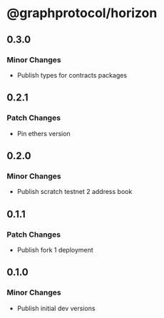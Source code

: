 # @graphprotocol/horizon

## 0.3.0

### Minor Changes

- Publish types for contracts packages

## 0.2.1

### Patch Changes

- Pin ethers version

## 0.2.0

### Minor Changes

- Publish scratch testnet 2 address book

## 0.1.1

### Patch Changes

- Publish fork 1 deployment

## 0.1.0

### Minor Changes

- Publish initial dev versions
